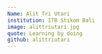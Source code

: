 ```yaml
---
Name: Alit Tri Utari
institution: ITB Stikom Bali
image: alittriutari.jpg 
quote: Learning by doing
github: alittriutari
---
```

